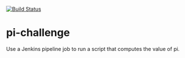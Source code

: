 [![Build Status](http://44.204.24.208:8080/buildStatus/icon?job=pichallenge)](http://44.204.24.208:8080/job/pichallenge/)

# pi-challenge
Use a Jenkins pipeline job to run a script that computes the value of pi.
